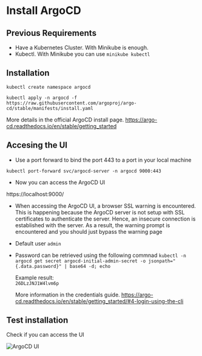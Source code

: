 # Install ArgoCD


## Previous Requirements

- Have a Kubernetes Cluster. With Minikube is enough.
- Kubectl. With Minikube you can use ```minikube kubectl```

## Installation

```
kubectl create namespace argocd
```

```
kubectl apply -n argocd -f https://raw.githubusercontent.com/argoproj/argo-cd/stable/manifests/install.yaml
```

More details in the official ArgoCD install page. https://argo-cd.readthedocs.io/en/stable/getting_started

## Accesing the UI

- Use a port forward to bind the port 443 to a port in your local machine

```kubectl port-forward svc/argocd-server -n argocd 9000:443```

- Now you can access the ArgoCD UI

https://localhost:9000/

- When accessing the ArgoCD UI, a browser SSL warning is encountered. This is happening because the ArgoCD server is not setup with SSL certificates to authenticate the server. Hence, an insecure connection is established with the server. As a result, the warning prompt is encountered and you should just bypass the warning page 

- Default user ```admin```

- Password can be retrieved using the following commnad
  ```kubectl -n argocd get secret argocd-initial-admin-secret -o jsonpath="{.data.password}" | base64 -d; echo```
   
  Example result:  
  ```26DLzJNJ1W4lvm6p```

  More information in the credentials guide. https://argo-cd.readthedocs.io/en/stable/getting_started/#4-login-using-the-cli


## Test installation

Check if you can access the UI

![ArgoCD UI](./images/argocd-ui.PNG "ArgoCD UI")

	